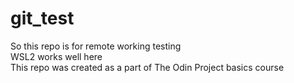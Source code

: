 # git_test
So this repo is for remote working testing  
WSL2 works well here  
This repo was created as a part of The Odin Project basics course  